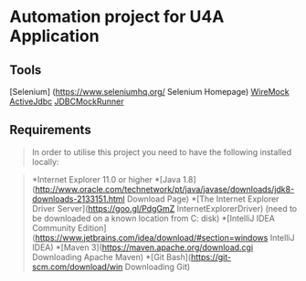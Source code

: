# Automation project for U4A Application

## Tools 

[Selenium] (https://www.seleniumhq.org/ Selenium Homepage)
[WireMock](http://wiremock.org/)
[ActiveJdbc](http://javalite.io/activejdbc)
[JDBCMockRunner](http://mockrunner.github.io/)

## Requirements

>In order to utilise this project you need to have the following installed locally:

>*Internet Explorer 11.0 or higher
>*[Java 1.8](http://www.oracle.com/technetwork/pt/java/javase/downloads/jdk8-downloads-2133151.html Download Page)
*[The Internet Explorer Driver Server](https://goo.gl/PdgGmZ InternetExplorerDriver) (need to be downloaded on a known location from C: disk)
*[IntelliJ IDEA Community Edition](https://www.jetbrains.com/idea/download/#section=windows IntelliJ IDEA) 
*[Maven 3](https://maven.apache.org/download.cgi Downloading Apache Maven)
*[Git Bash](https://git-scm.com/download/win Downloading Git)


